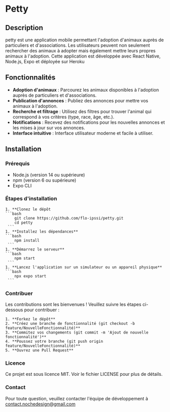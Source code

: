 # Petty

## Description

petty est une application mobile permettant l'adoption d'animaux auprès de particuliers et d'associations. Les utilisateurs peuvent non seulement rechercher des animaux à adopter mais également mettre leurs propres animaux à l'adoption. Cette application est développée avec React Native, Node.js, Expo et déployée sur Heroku

## Fonctionnalités

- **Adoption d'animaux** : Parcourez les animaux disponibles à l'adoption auprès de particuliers et d'associations.
- **Publication d'annonces** : Publiez des annonces pour mettre vos animaux à l'adoption.
- **Recherche et filtrage** : Utilisez des filtres pour trouver l'animal qui correspond à vos critères (type, race, âge, etc.).
- **Notifications** : Recevez des notifications pour les nouvelles annonces et les mises à jour sur vos annonces.
- **Interface intuitive** : Interface utilisateur moderne et facile à utiliser.


## Installation
### Prérequis

- Node.js (version 14 ou supérieure)
- npm (version 6 ou supérieure)
- Expo CLI

### Étapes d'installation

    1. **Clonez le dépôt
    ```bash
        git clone https://github.com/flo-ipssi/petty.git
        cd petty
     ```
    1. **Installez les dépendances**
    ```bash
        npm install 
     ```
    1. **Démarrez le serveur**
    ```bash
        npm start
     ```
    1. **Lancez l'application sur un simulateur ou un appareil physique**
    ```bash
        npx expo start
     ```

### Contribuer

Les contributions sont les bienvenues ! Veuillez suivre les étapes ci-dessous pour contribuer :

    1. **Forkez le dépôt** 
    2. **Créez une branche de fonctionnalité (git checkout -b feature/NouvelleFonctionnalité)**
    3. **Commitez vos changements (git commit -m 'Ajout de nouvelle fonctionnalité')**
    4. **Poussez votre branche (git push origin feature/NouvelleFonctionnalité)**
    5. **Ouvrez une Pull Request**

### Licence

Ce projet est sous licence MIT. Voir le fichier LICENSE pour plus de détails.

### Contact

Pour toute question, veuillez contacter l'équipe de développement à contact.nochedesign@gmail.com